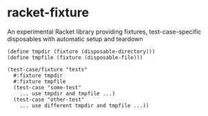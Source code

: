 # racket-fixture
An experimental Racket library providing fixtures, test-case-specific disposables with automatic setup and teardown

```racket
(define tmpdir (fixture (disposable-directory)))
(define tmpfile (fixture (disposable-file)))

(test-case/fixture "tests"
  #:fixture tmpdir
  #:fixture tmpfile
  (test-case "some-test"
    ... use tmpdir and tmpfile ...)
  (test-case "other-test"
    ... use different tmpdir and tmpfile ...))
```

